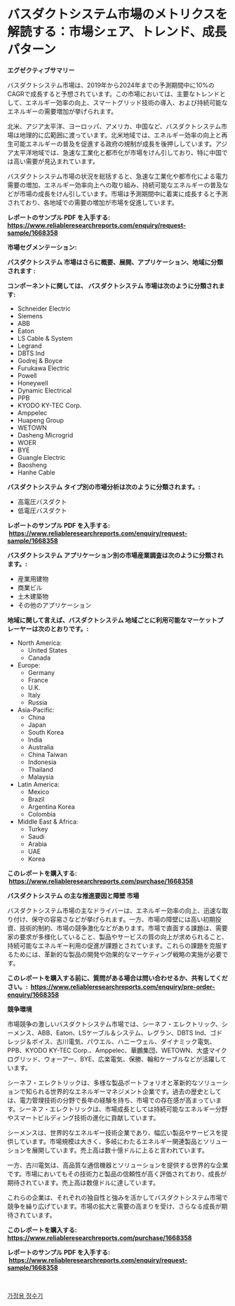 <p><h1>バスダクトシステム市場のメトリクスを解読する：市場シェア、トレンド、成長パターン</h1></p><p><strong>エグゼクティブサマリー</strong></p>
<p><p>バスダクトシステム市場は、2019年から2024年までの予測期間中に10%のCAGRで成長すると予想されています。この市場においては、主要なトレンドとして、エネルギー効率の向上、スマートグリッド技術の導入、および持続可能なエネルギーの需要増加が挙げられます。</p><p>北米、アジア太平洋、ヨーロッパ、アメリカ、中国など、バスダクトシステム市場は地理的に広範囲に渡っています。北米地域では、エネルギー効率の向上と再生可能エネルギーの普及を促進する政府の規制が成長を後押ししています。アジア太平洋地域では、急速な工業化と都市化が市場をけん引しており、特に中国では高い需要が見込まれています。</p><p>バスダクトシステム市場の状況を総括すると、急速な工業化や都市化による電力需要の増加、エネルギー効率向上への取り組み、持続可能なエネルギーの普及などが市場の成長をけん引しています。市場は予測期間中に着実に成長すると予測されており、各地域での需要の増加が市場を促進しています。</p></p>
<p><strong>レポートのサンプル PDF を入手する: <a href="https://www.reliableresearchreports.com/enquiry/request-sample/1668358">https://www.reliableresearchreports.com/enquiry/request-sample/1668358</a></strong></p>
<p><strong>市場セグメンテーション:</strong></p>
<p><strong> バスダクトシステム 市場はさらに概要、展開、アプリケーション、地域に分類されます :</strong></p>
<p><strong>コンポーネントに関しては、 バスダクトシステム 市場は次のように分類されます: &nbsp;</strong></p>
<p><ul><li>Schneider Electric</li><li>Siemens</li><li>ABB</li><li>Eaton</li><li>LS Cable & System</li><li>Legrand</li><li>DBTS Ind</li><li>Godrej & Boyce</li><li>Furukawa Electric</li><li>Powell</li><li>Honeywell</li><li>Dynamic Electrical</li><li>PPB</li><li>KYODO KY-TEC Corp.</li><li>Amppelec</li><li>Huapeng Group</li><li>WETOWN</li><li>Dasheng Microgrid</li><li>WOER</li><li>BYE</li><li>Guangle Electric</li><li>Baosheng</li><li>Hanhe Cable</li></ul></p>
<p><strong> バスダクトシステム タイプ別の市場分析は次のように分類されます。:</strong></p>
<p><ul><li>高電圧バスダクト</li><li>低電圧バスダクト</li></ul></p>
<p><strong>レポートのサンプル PDF を入手する: &nbsp;<a href="https://www.reliableresearchreports.com/enquiry/request-sample/1668358">https://www.reliableresearchreports.com/enquiry/request-sample/1668358</a></strong></p>
<p><strong> バスダクトシステム アプリケーション別の市場産業調査は次のように分類されます。:</strong></p>
<p><ul><li>産業用建物</li><li>商業ビル</li><li>土木建築物</li><li>その他のアプリケーション</li></ul></p>
<p><strong>地域に関して言えば、バスダクトシステム 地域ごとに利用可能なマーケットプレーヤーは次のとおりです。:</strong></p>
<p><ul>
    <li>
        North America:
        <ul>
            <li>United States</li>
            <li>Canada</li>
        </ul>
    </li>
    <li>
        Europe:
        <ul>
            <li>Germany</li>
            <li>France</li>
            <li>U.K.</li>
            <li>Italy</li>
            <li>Russia</li>
        </ul>
    </li>
    <li>
        Asia-Pacific:
        <ul>
            <li>China</li>
            <li>Japan</li>
            <li>South Korea</li>
            <li>India</li>
            <li>Australia</li>
            <li>China Taiwan</li>
            <li>Indonesia</li>
            <li>Thailand</li>
            <li>Malaysia</li>
        </ul>
    </li>
    <li>
        Latin America:
        <ul>
            <li>Mexico</li>
            <li>Brazil</li>
            <li>Argentina Korea</li>
            <li>Colombia</li>
        </ul>
    </li>
    <li>
        Middle East & Africa:
        <ul>
            <li>Turkey</li>
            <li>Saudi</li>
            <li>Arabia</li>
            <li>UAE</li>
            <li>Korea</li>
        </ul>
    </li>
    </ul></p>
<p><strong>このレポートを購入する: &nbsp;<a href="https://www.reliableresearchreports.com/purchase/1668358">https://www.reliableresearchreports.com/purchase/1668358</a></strong></p>
<p><strong>バスダクトシステム の主な推進要因と障壁 市場</strong></p>
<p><p>バスダクトシステム市場の主なドライバーは、エネルギー効率の向上、迅速な取り付け、保守の容易さなどが挙げられます。一方、市場の障壁には高い初期投資、技術的制約、市場の競争激化などがあります。市場で直面する課題は、需要家の要求が多様化していること、製品やサービスの質の向上が求められること、持続可能なエネルギー利用の促進が課題とされています。これらの課題を克服するためには、革新的な製品の開発や効果的なマーケティング戦略の実施が必要です。</p></p>
<p><strong>このレポートを購入する前に、質問がある場合は問い合わせるか、共有してください。:&nbsp; <a href="https://www.reliableresearchreports.com/enquiry/pre-order-enquiry/1668358">https://www.reliableresearchreports.com/enquiry/pre-order-enquiry/1668358</a></strong></p>
<p><strong>競争環境</strong></p>
<p><p>市場競争の激しいバスダクトシステム市場では、シーネフ・エレクトリック、シーメンス、ABB、Eaton、LSケーブル＆システム、レグラン、DBTS Ind、ゴドレッジ＆ボイス、古川電気、パウエル、ハニーウェル、ダイナミック電気、PPB、KYODO KY-TEC Corp.、Amppelec、華鵬集団、WETOWN、大盛マイクログリッド、ウォーアー、BYE、広楽電気、保勝、翰和ケーブルなどが活躍しています。</p><p>シーネフ・エレクトリックは、多様な製品ポートフォリオと革新的なソリューションで知られる世界的なエネルギーマネジメント企業です。過去の歴史としては、電力管理技術の分野で長年の経験を持ち、市場での存在感が高まっています。シーネフ・エレクトリックは、市場成長としては持続可能なエネルギー分野やスマートビルディング技術の進化に貢献しています。</p><p>シーメンスは、世界的なエネルギー技術企業であり、幅広い製品やサービスを提供しています。市場規模は大きく、多岐にわたるエネルギー関連製品とソリューションを展開しています。売上高は数十億ドルに上ると言われています。</p><p>一方、古川電気は、高品質な通信機器とソリューションを提供する世界的な企業です。市場においてもその技術力と製品の信頼性が高く評価されており、成長が期待されています。売上高は数億ドルに達しています。</p><p>これらの企業は、それぞれの独自性と強みを活かしてバスダクトシステム市場で競争を繰り広げています。市場の拡大と需要の高まりを受け、さらなる成長が期待されています。</p></p>
<p><strong>このレポートを購入する: &nbsp; <a href="https://www.reliableresearchreports.com/purchase/1668358">https://www.reliableresearchreports.com/purchase/1668358</a></strong></p>
<p><strong>レポートのサンプル PDF を入手する: &nbsp;<a href="https://www.reliableresearchreports.com/enquiry/request-sample/1668358">https://www.reliableresearchreports.com/enquiry/request-sample/1668358</a></strong><strong></strong></p>
<p>&nbsp;</p>
<p><p><a href="https://medium.com/@raisin7568/%EA%B0%80%EC%A0%95%EC%9A%A9-%EC%A0%95%EC%88%98%EA%B8%B0-%EC%8B%9C%EC%9E%A5-%EA%B7%9C%EB%AA%A8-%EC%8B%9C%EC%9E%A5-%EC%A0%84%EB%A7%9D-%EB%B0%8F-%EC%8B%9C%EC%9E%A5-%EC%98%88%EC%B8%A1-2024%EB%85%84%EB%B6%80%ED%84%B0-2031%EB%85%84%EA%B9%8C%EC%A7%80-0928378f7777">가정용 정수기</a></p></p>